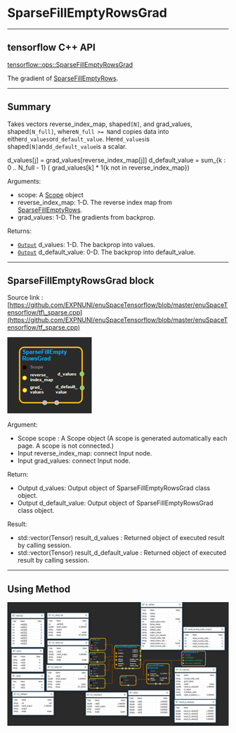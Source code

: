 # SparseFillEmptyRowsGrad

---

## tensorflow C++ API

[tensorflow::ops::SparseFillEmptyRowsGrad](https://www.tensorflow.org/api_docs/cc/class/tensorflow/ops/sparse-fill-empty-rows-grad)

The gradient of [SparseFillEmptyRows](https://www.tensorflow.org/api_docs/cc/class/tensorflow/ops/sparse-fill-empty-rows.html#classtensorflow_1_1ops_1_1_sparse_fill_empty_rows).

---

## Summary

Takes vectors reverse\_index\_map, shaped`[N]`, and grad\_values, shaped`[N_full]`, where`N_full >= N`and copies data into either`d_values`or`d_default_value`. Here`d_values`is shaped`[N]`and`d_default_value`is a scalar.

d\_values\[j\] = grad\_values\[reverse\_index\_map\[j\]\] d\_default\_value = sum\_{k : 0 .. N\_full - 1} \( grad\_values\[k\] \* 1{k not in reverse\_index\_map}\)

Arguments:

* scope: A [Scope](https://www.tensorflow.org/api_docs/cc/class/tensorflow/scope.html#classtensorflow_1_1_scope) object
* reverse\_index\_map: 1-D. The reverse index map from [SparseFillEmptyRows](https://www.tensorflow.org/api_docs/cc/class/tensorflow/ops/sparse-fill-empty-rows.html#classtensorflow_1_1ops_1_1_sparse_fill_empty_rows).
* grad\_values: 1-D. The gradients from backprop.

Returns:

* [`Output`](https://www.tensorflow.org/api_docs/cc/class/tensorflow/output.html#classtensorflow_1_1_output) d\_values: 1-D. The backprop into values.
* [`Output`](https://www.tensorflow.org/api_docs/cc/class/tensorflow/output.html#classtensorflow_1_1_output) d\_default\_value: 0-D. The backprop into default\_value.

---

## SparseFillEmptyRowsGrad block

Source link : [https://github.com/EXPNUNI/enuSpaceTensorflow/blob/master/enuSpaceTensorflow/tf\_sparse.cpp](https://github.com/EXPNUNI/enuSpaceTensorflow/blob/master/enuSpaceTensorflow/tf_sparse.cpp)

![](/assets/sparse_op/SparseFillEmptyRowsGrad1.jpg)

Argument:

* Scope scope : A Scope object \(A scope is generated automatically each page. A scope is not connected.\)
* Input reverse\_index\_map: connect  Input node.
* Input grad\_values: connect  Input node.

Return:

* Output d\_values: Output object of SparseFillEmptyRowsGrad class object.
* Output d\_default\_value: Output object of SparseFillEmptyRowsGrad class object.

Result:

* std::vector\(Tensor\) result\_d\_values : Returned object of executed result by calling session.
* std::vector\(Tensor\) result\_d\_default\_value : Returned object of executed result by calling session.

---

## Using Method

![](/assets/sparse_op/SparseFillEmptyRowsGrad2.jpg)

